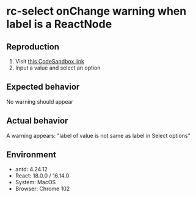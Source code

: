 # rc-select onChange warning when label is a ReactNode

## Reproduction

1. Visit [this CodeSandbox link](https://codesandbox.io/s/ji-ben-shi-yong-antd-4-24-12-forked-gqqmwj?file=/demo.tsx)
2. Input a value and select an option

## Expected behavior

No warning should appear

## Actual behavior

A warning appears: "label of value is not same as label in Select options"

## Environment

- antd: 4.24.12
- React: 18.0.0 / 16.14.0
- System: MacOS
- Browser: Chrome 102
